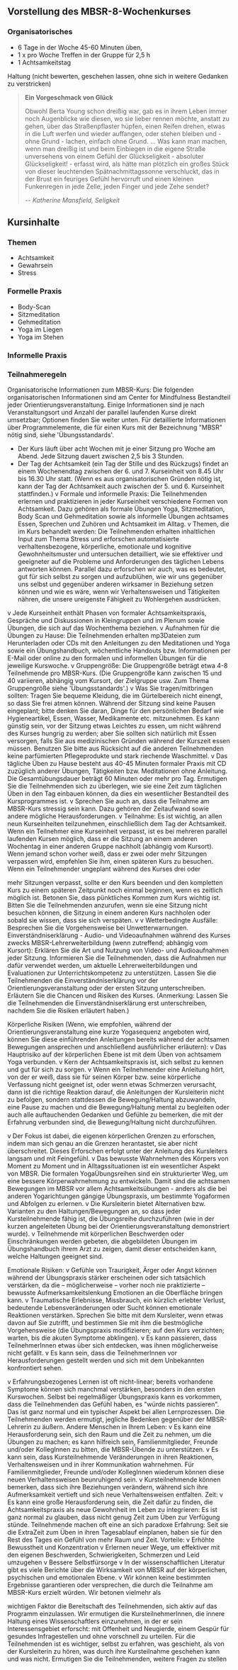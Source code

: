 ## Vorstellung des MBSR-8-Wochenkurses

### Organisatorisches

- 6 Tage in  der Woche 45-60 Minuten üben, 
- 1 x pro Woche Treffen in der Gruppe für 2,5 h 
- 1 Achtsamkeitstag

Haltung (nicht bewerten, geschehen lassen, ohne sich in weitere Gedanken zu verstricken)


> **Ein Vorgeschmack von Glück**
>
> Obwohl Berta Young schon dreißig war, gab es in ihrem Leben immer noch Augenblicke wie diesen, wo sie lieber rennen möchte, anstatt zu gehen, 
  über das Straßenpflaster hüpfen, einen Reifen drehen, etwas in die Luft werfen und wieder auffangen, oder stehen bleiben und - ohne Grund - lachen, 
  einfach ohne Grund. ... Was kann man machen, wenn man dreißig ist und beim Einbiegen in die eigene Straße unversehens von einem Gefühl der 
  Glückseligkeit - absoluter Glückseligkeit! - erfasst wird, als hätte man plötzlich ein großes Stück von dieser leuchtenden Spätnachmittagssonne verschluckt, 
  das in der Brust ein feuriges Gefühl hervorruft und einen kleinen Funkenregen in jede Zelle, jeden Finger und jede Zehe sendet?
>
> -- _Katherine Mansfield, Seligkeit_

## Kursinhalte

### Themen

- Achtsamkeit
- Gewahrsein
- Stress

### Formelle Praxis

- Body-Scan
- Sitzmeditation
- Gehmeditation
- Yoga im Liegen
- Yoga im Stehen

### Informelle Praxis

### Teilnahmeregeln

Organisatorische Informationen zum MBSR-Kurs:
Die folgenden organisatorischen Informationen sind am Center for Mindfulness
Bestandteil jeder Orientierungsveranstaltung. Einige Informationen sind je nach
Veranstaltungsort und Anzahl der parallel laufenden Kurse direkt umsetzbar; Optionen
finden Sie weiter unten. Für detaillierte Informationen über Programmelemente, die für
einen Kurs mit der Bezeichnung "MBSR" nötig sind, siehe 'Übungsstandards'.

- Der Kurs läuft über acht Wochen mit je einer Sitzung pro Woche am Abend. Jede Sitzung dauert zwischen 2,5 bis 3 Stunden.
- Der Tag der Achtsamkeit (ein Tag der Stille und des Rückzugs) findet an einem
Wochenendtag zwischen der 6. und 7. Kurseinheit von 8.45 Uhr bis 16.30 Uhr
statt. (Wenn es aus organisatorischen Gründen nötig ist, kann der Tag der
Achtsamkeit auch zwischen der 5. und 6. Kurseinheit stattfinden.)
v Formale und informelle Praxis: Die Teilnehmenden erlernen und praktizieren in
jeder Kurseinheit verschiedene Formen von Achtsamkeit. Dazu gehören als
formale Übungen Yoga, Sitzmeditation, Body Scan und Gehmeditation sowie als
informelle Übungen achtsames Essen, Sprechen und Zuhören und Achtsamkeit
im Alltag.
v Themen, die im Kurs behandelt werden: Die Teilnehmenden erhalten inhaltlichen
Input zum Thema Stress und erforschen automatisierte verhaltensbezogene,
körperliche, emotionale und kognitive Gewohnheitsmuster und untersuchen
detailliert, wie sie effektiver und geeigneter auf die Probleme und Anforderungen
des täglichen Lebens antworten können. Parallel dazu erforschen wir auch, was
es bedeutet, gut für sich selbst zu sorgen und aufzublühen, wie wir uns
gegenüber uns selbst und gegenüber anderen wirksamer in Beziehung setzen
können und wie es wäre, wenn wir
Verhaltensweisen und Tätigkeiten nähren, die unsere ureigenste Fähigkeit zu
Wohlergehen ausdrücken.

v Jede Kurseinheit enthält Phasen von formaler Achtsamkeitspraxis, Gespräche
und Diskussionen in Kleingruppen und im Plenum sowie Übungen, die sich auf
das Wochenthema beziehen.
v Aufnahmen für die Übungen zu Hause: Die Teilnehmenden erhalten mp3Dateien
zum Herunterladen oder CDs mit den Anleitungen zu den Meditationen und
Yoga sowie ein Übungshandbuch, wöchentliche Handouts bzw. Informationen
per E-Mail oder online zu den formalen und informellen Übungen für die jeweilige
Kurswoche.
v Gruppengröße: Die Gruppengröße beträgt etwa 4-8 Teilnehmende pro
MBSR-Kurs. (Die Gruppengröße kann zwischen 15 und 40 variieren, abhängig
vom Kursort, der Zielgruppe usw. Zum Thema Gruppengröße siehe
'Übungsstandards'.)
v Was Sie tragen/mitbringen sollten: Tragen Sie bequeme Kleidung, die im
Gürtelbereich nicht einengt, so dass Sie frei atmen können. Während der Sitzung
sind keine Pausen eingeplant; bitte denken Sie daran, Dinge für den
persönlichen Bedarf wie Hygieneartikel, Essen, Wasser, Medikamente etc.
mitzunehmen. Es kann günstig sein, vor der Sitzung etwas Leichtes zu essen,
um nicht während des Kurses hungrig zu werden; aber Sie sollten sich natürlich
mit Essen versorgen, falls Sie aus medizinischen Gründen während der Kurszeit
essen müssen. Benutzen Sie bitte aus Rücksicht auf die anderen
Teilnehmenden keine parfümierten Pflegeprodukte und stark riechende
Waschmittel.
v Das tägliche Üben zu Hause besteht aus 40-45 Minuten formaler Praxis mit CD
zuzüglich anderer Übungen, Tätigkeiten bzw. Meditationen ohne Anleitung. Die
Gesamtübungsdauer beträgt 60 Minuten oder mehr pro Tag. Ermutigen Sie die
Teilnehmenden sich zu überlegen, wie sie eine Zeit zum täglichen Üben in den
Tag einbauen können, da dies ein wesentlicher Bestandteil des
Kursprogrammes ist.
v Sprechen Sie auch an, dass die Teilnahme am MBSR-Kurs stressig sein kann.
Dazu gehören der Zeitaufwand sowie andere mögliche Herausforderungen.
v Teilnahme: Es ist wichtig, an allen neun Kurseinheiten teilzunehmen,
einschließlich dem Tag der Achtsamkeit. Wenn ein Teilnehmer eine Kurseinheit
verpasst, ist es bei mehreren parallel laufenden Kursen möglich, dass er die
Sitzung an einem anderen Wochentag in einer anderen Gruppe nachholt
(abhängig vom Kursort). Wenn jemand schon vorher weiß, dass er zwei oder
mehr Sitzungen verpassen wird, empfehlen Sie ihm, einen späteren Kurs zu
besuchen. Wenn ein Teilnehmender ungeplant während des Kurses drei oder

mehr Sitzungen verpasst, sollte er den Kurs beenden und den kompletten Kurs
zu einem späteren Zeitpunkt noch einmal beginnen, wenn es zeitlich möglich ist.
Betonen Sie, dass pünktliches Kommen zum Kurs wichtig ist. Bitten Sie die
Teilnehmenden anzurufen, wenn sie eine Sitzung nicht besuchen können, die
Sitzung in einem anderen Kurs nachholen oder sobald sie wissen, dass sie sich
verspäten.
v
v
Wetterbedingte Ausfälle: Besprechen Sie die Vorgehensweise bei
Unwetterwarnungen.
Einverständniserklärung - Audio- und Videoaufnahmen während des Kurses
zwecks MBSR-Lehrerweiterbildung (wenn zutreffend; abhängig vom Kursort):
Erklären Sie die Art und Nutzung von Video- und
Audioaufnahmen jeder Sitzung. Informieren Sie die Teilnehmenden, dass die
Aufnahmen nur dafür verwendet werden, um aktuelle Lehrerweiterbildungen und
Evaluationen zur Unterrichtskompetenz zu unterstützen. Lassen Sie die
Teilnehmenden die Einverständniserklärung vor der Orientierungsveranstaltung
oder der ersten Sitzung unterschreiben.
Erläutern Sie die Chancen und Risiken des Kurses. (Anmerkung: Lassen Sie die
Teilnehmenden die Einverständniserklärung erst unterschreiben, nachdem Sie die
Risiken erläutert haben.)

Körperliche Risiken
(Wenn, wie empfohlen, während der Orientierungsveranstaltung eine kurze
Yogasequenz angeboten wird, können Sie diese einführenden Anleitungen bereits
während der achtsamen Bewegungen ansprechen und anschließend ausführlicher
erläutern):
v Das Hauptrisiko auf der körperlichen Ebene ist mit dem Üben von achtsamem
Yoga verbunden.
v Kern der Achtsamkeitspraxis ist, sich selbst zu kennen und gut für sich zu
sorgen.
v Wenn ein Teilnehmender eine Anleitung hört, von der er weiß, dass sie für
seinen Körper bzw. seine körperliche Verfassung nicht geeignet ist, oder wenn
etwas Schmerzen verursacht, dann ist die richtige Reaktion darauf, die
Anleitungen der Kursleiterin nicht zu befolgen, sondern stattdessen die
Bewegung/Haltung abzuwandeln, eine Pause zu machen und die
Bewegung/Haltung mental zu begleiten oder auch alle auftauchenden Gedanken
und Gefühle zu bemerken, die mit der Erfahrung verbunden sind, die
Bewegung/Haltung nicht durchzuführen.

v Der Fokus ist dabei, die eigenen körperlichen Grenzen zu erforschen, indem
man sich genau an die Grenzen herantastet, sie aber nicht überschreitet. Dieses
Erforschen erfolgt unter der Anleitung des Kursleiters langsam und mit
Feingefühl.
v Das bewusste Wahrnehmen des Körpers von Moment zu Moment und in
Alltagssituationen ist ein wesentlicher Aspekt von MBSR. Die formalen
YogaÜbungsreihen sind ein strukturierter Weg, um eine bessere
Körperwahrnehmung zu entwickeln. Damit sind die achtsamen Bewegungen im
MBSR vor allem Achtsamkeitsübungen - anders als die bei anderen
Yogarichtungen gängige Übungspraxis, um bestimmte Yogaformen und
Abfolgen zu erlernen.
v Die Kursleiterin bietet Alternativen bzw. Varianten zu den
Haltungen/Bewegungen an, so dass jeder Kursteilnehmende fähig ist, die
Übungsreihe durchzuführen (wie in der kurzen angeleiteten Übung bei der
Orientierungsveranstaltung demonstriert wurde).
v Teilnehmende mit körperlichen Beschwerden oder Einschränkungen werden
gebeten, die abgebildeten Übungen im Übungshandbuch ihrem Arzt zu zeigen,
damit dieser entscheiden kann, welche Haltungen geeignet sind.

Emotionale Risiken:
v Gefühle von Traurigkeit, Ärger oder Angst können während der Übungspraxis
stärker erscheinen oder sich tatsächlich verstärken, da die – möglicherweise –
vorher noch nie praktizierte – bewusste Aufmerksamkeitslenkung Emotionen an
die Oberfläche bringen kann.
v Traumatische Erlebnisse, Missbrauch, ein kürzlich erlebter Verlust, bedeutende
Lebensveränderungen oder Sucht können emotionale Reaktionen verstärken.
Sprechen Sie bitte mit dem Kursleiter, wenn etwas davon auf Sie zutrifft, und
bestimmen Sie mit ihm die bestmögliche Vorgehensweise (die Übungspraxis
modifizieren; auf den Kurs verzichten; warten, bis die akuten Symptome
abklingen).
v Es kann passieren, dass TeilnehmerInnen etwas über sich entdecken, was ihnen
möglicherweise nicht gefällt.
v Es kann sein, dass die TeilnehmerInnen vor Herausforderungen gestellt werden
und sich mit dem Unbekannten konfrontiert sehen.

v
Erfahrungsbezogenes Lernen ist oft nicht-linear; bereits vorhandene Symptome
können sich manchmal verstärken, besonders in den ersten Kurswochen. Selbst
bei regelmäßiger Übungspraxis kann es vorkommen, dass die Teilnehmenden
das Gefühl haben, es "würde nichts passieren". Das ist ganz normal und ein
typischer Aspekt bei allen Lernprozessen. Die Teilnehmenden werden ermutigt,
jegliche Bedenken gegenüber der MBSR-Lehrerin zu äußern.
Andere Menschen in Ihrem Leben:
v Es kann eine Herausforderung sein, sich den Raum und die Zeit zu nehmen, um
die Übungen zu machen; es kann hilfreich sein, Familienmitglieder, Freunde
und/oder KollegInnen zu bitten, die MBSR-Übende zu unterstützen.
v Es kann sein, dass Kursteilnehmende Veränderungen in ihren Reaktionen,
Verhaltensweisen und in ihrer Kommunikation wahrnehmen. Für
Familienmitglieder, Freunde und/oder KollegInnen wiederum können diese
neuen Verhaltensweisen beunruhigend sein.
v Kursteilnehmende können bemerken, dass sich ihre Beziehungen verändern,
während sich ihre Aufmerksamkeit vertieft und sich neue Verhaltensweisen
entfalten.
Zeit:
v
Es kann eine große Herausforderung sein, die Zeit dafür zu finden, die
Achtsamkeitspraxis als neue Gewohnheit im Leben zu integrieren: Es ist ganz
normal zu glauben, dass nicht genug Zeit zum Üben zur Verfügung stünde.
Teilnehmende machen oft eine an sich paradoxe Erfahrung: Seit sie die
ExtraZeit zum Üben in ihren Tagesablauf einplanen, haben sie für den Rest des
Tages ein Gefühl von mehr Raum und Zeit.
Vorteile:
v Erhöhte Bewusstheit und Konzentration
v Erlernen neuer Wege, um effektiver mit den eigenen Beschwerden,
Schwierigkeiten, Schmerzen und Leid umzugehen
v Bessere Selbstfürsorge
v In der wissenschaftlichen Literatur gibt es viele Berichte über die Wirksamkeit
von MBSR auf der körperlichen, psychischen und emotionalen Ebene.
v Wir können keine bestimmten Ergebnisse garantieren oder versprechen, die
durch die Teilnahme am MBSR-Kurs erzielt würden. Wir betonen vielmehr als

wichtigen Faktor die Bereitschaft des Teilnehmenden, sich aktiv auf das
Programm einzulassen.
Wir ermutigen die KursteilnehmerInnen, die innere Haltung eines
Wissenschaftlers einzunehmen, in der er sein Interessensgebiet erforscht: mit
Offenheit und Neugierde, einem Gespür für gesundes Infragestellen und ohne
vorschnell zu urteilen. Für die Teilnehmenden ist es wichtiger, selbst zu erfahren,
was geschieht, als von der Kursleiterin zu hören, was durch ihre Kursteilnahme
geschehen kann und was nicht.
Ermutigen Sie die Teilnehmenden, weitere Fragen zu stellen

